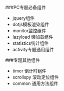 ###PC专题必备组件

* jquery组件
* dotjs模板渲染组件
* monitor监控组件
* lazyload 懒加载组件
* statistics统计组件
* activity专题通用组件

###专题其他组件

* timer 倒计时组件
* scrollspy 滚动定位组件
* common 通用方法组件
